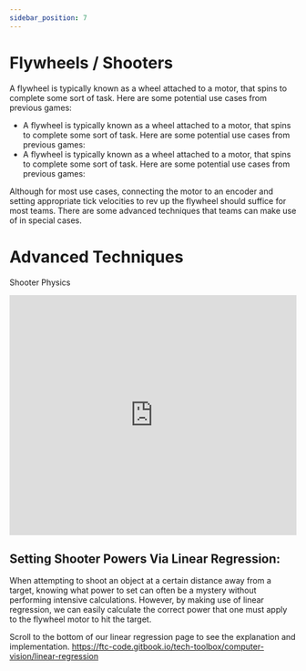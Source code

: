 ```yaml
---
sidebar_position: 7
---
```

# Flywheels / Shooters

A flywheel is typically known as a wheel attached to a motor, that spins to complete some sort of task. Here are some potential use cases from previous games: 

* A flywheel is typically known as a wheel attached to a motor, that spins to complete some sort of task. Here are some potential use cases from previous games: 
* A flywheel is typically known as a wheel attached to a motor, that spins to complete some sort of task. Here are some potential use cases from previous games: 

Although for most use cases, connecting the motor to an encoder and setting appropriate tick velocities to rev up the flywheel should suffice for most teams. There are some advanced techniques that teams can make use of in special cases.

# Advanced Techniques

Shooter Physics
<iframe width="100%" height="422" src="https://www.youtube.com/embed/qcZmYMlLquk" title="Ring Shooting Physics Breakdown ULTIMATE GOAL FTC University Challenge Team CU Hyperloop" frameborder="0" allow="accelerometer; autoplay; clipboard-write; encrypted-media; gyroscope; picture-in-picture; web-share" allowfullscreen></iframe>

## Setting Shooter Powers Via Linear Regression: 
When attempting to shoot an object at a certain distance away from a target, knowing what power to set can often be a mystery without performing intensive calculations. However, by making use of linear regression, we can easily calculate the correct power that one must apply to the flywheel motor to hit the target. 

Scroll to the bottom of our linear regression page to see the explanation and implementation.
https://ftc-code.gitbook.io/tech-toolbox/computer-vision/linear-regression


